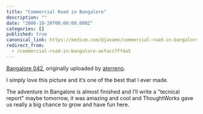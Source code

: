 ```yaml
---
title: "Commercial Road in Bangalore"
description: ""
date: "2006-10-20T00:00:00.000Z"
categories: []
published: true
canonical_link: https://medium.com/@javame/commercial-road-in-bangalore-aefacc7ff4a5
redirect_from:
  - /commercial-road-in-bangalore-aefacc7ff4a5
---
```


[Bangalore 042](http://www.flickr.com/photos/aterreno/274487564/), originally uploaded by [aterreno](http://www.flickr.com/people/aterreno/).

I simply love this picture and it’s one of the best that I ever made.

The adventure in Bangalore is almost finished and I’ll write a "tecnical report" maybe tomorrow, it was amazing and cool and ThoughtWorks gave us really a big chance to grow and have fun here.
